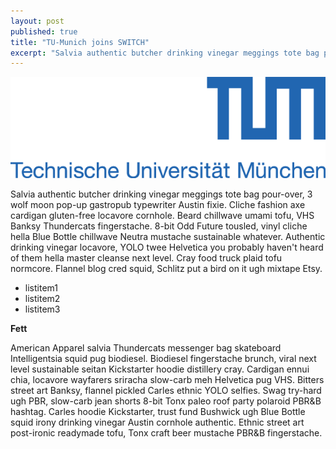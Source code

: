 ```yaml
---
layout: post
published: true
title: "TU-Munich joins SWITCH"
excerpt: "Salvia authentic butcher drinking vinegar meggings tote bag pour-over, 3 wolf moon pop-up gastropub typewriter Austin fixie. Cliche fashion axe cardigan gluten-free locavore cornhole."
---
```


![tum.png](/post_media/tum.png)

Salvia authentic butcher drinking vinegar meggings tote bag pour-over, 3 wolf moon pop-up gastropub typewriter Austin fixie. Cliche fashion axe cardigan gluten-free locavore cornhole. Beard chillwave umami tofu, VHS Banksy Thundercats fingerstache. 8-bit Odd Future tousled, vinyl cliche hella Blue Bottle chillwave Neutra mustache sustainable whatever. Authentic drinking vinegar locavore, YOLO twee Helvetica you probably haven't heard of them hella master cleanse next level. Cray food truck plaid tofu normcore. Flannel blog cred squid, Schlitz put a bird on it ugh mixtape Etsy.

- listitem1
- listitem2
- listitem3

__Fett__

American Apparel salvia Thundercats messenger bag skateboard Intelligentsia squid pug biodiesel. Biodiesel fingerstache brunch, viral next level sustainable seitan Kickstarter hoodie distillery cray. Cardigan ennui chia, locavore wayfarers sriracha slow-carb meh Helvetica pug VHS. Bitters street art Banksy, flannel pickled Carles ethnic YOLO selfies. Swag try-hard ugh PBR, slow-carb jean shorts 8-bit Tonx paleo roof party polaroid PBR&B hashtag. Carles hoodie Kickstarter, trust fund Bushwick ugh Blue Bottle squid irony drinking vinegar Austin cornhole authentic. Ethnic street art post-ironic readymade tofu, Tonx craft beer mustache PBR&B fingerstache.